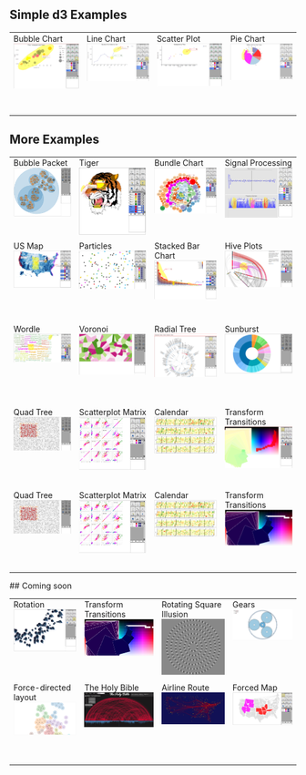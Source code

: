 ## Simple d3 Examples

<table>
  <tr height="146" valign="top">
    <td>Bubble Chart<br><a href="http://rawgithub.com/VisDockHub/NewVisDock/master/Examples/HIVE/bubble/Index.html"><img src="https://github.com/VisDockHub/NewVisDock/blob/master/Others/bubble.png?raw=true" width="202"></a></td>
    <td>Line Chart<br><a href="http://rawgithub.com/VisDockHub/NewVisDock/master/Examples/HIVE/line/Index.html"><img src="https://github.com/VisDockHub/NewVisDock/blob/master/Others/line.png?raw=true" width="202"></a></td>
    <td>Scatter Plot<br><a href="http://rawgithub.com/VisDockHub/NewVisDock/master/Examples/HIVE/scatter/Index.html"><img src="https://github.com/VisDockHub/NewVisDock/blob/master/Others/scatter.png?raw=true" width="202"></a></td>
    <td>Pie Chart<br><a href="http://rawgithub.com/VisDockHub/NewVisDock/master/Examples/HIVE/pie/piechart.html"><img src="https://github.com/VisDockHub/NewVisDock/blob/master/Others/pie.png?raw=true" width="202"></a></td>
  </tr>
</table>

## More Examples
<table>
  <tr height="146" valign="top">
    <td>Bubble Packet<br><a href="http://rawgithub.com/VisDockHub/NewVisDock/gh-pages/Examples/circlepacket/circlepacket2.html"><img src="https://github.com/VisDockHub/NewVisDock/blob/master/Others/bubblepacket.png?raw=true" width="202"></a></td>
    <td>Tiger<br><a href="http://rawgithub.com/VisDockHub/NewVisDock/gh-pages/Examples/tiger/tiger.html"><img src="https://github.com/VisDockHub/NewVisDock/blob/master/Others/tigervis.png?raw=true" width="202"></a></td>
    <td>Bundle Chart<br><a href="http://rawgithub.com/VisDockHub/NewVisDock/gh-pages/Examples/bundle/bundle.html"><img src="https://github.com/VisDockHub/NewVisDock/blob/master/Others/bundle.png?raw=true" width="202"></a></td>
    <td>Signal Processing<br><a href="http://rawgithub.com/VisDockHub/NewVisDock/master/Examples/signal/Examples/GettingStarted/GettingStarted.html"><img src="https://github.com/VisDockHub/NewVisDock/blob/master/Others/signal.png?raw=true" width="202"></a></td>
  </tr>
  <tr height="146" valign="top">
    <td>US Map<br><a href=""><img src="http://github.com/VisDockHub/NewVisDock/blob/master/Others/USmap.png?raw=true" width="202"></a></td>
    <td>Particles<br><a href="http://rawgithub.com/VisDockHub/NewVisDock/master/Examples/moving/moving.html"><img src="https://github.com/VisDockHub/NewVisDock/blob/master/Others/particles.png?raw=true" width="202"></a></td>
    <td>Stacked Bar Chart<br><a href="http://rawgithub.com/VisDockHub/NewVisDock/gh-pages/Examples/stackedbarover/stackbar.html"><img src="https://github.com/VisDockHub/NewVisDock/blob/master/Others/stackedbar.png?raw=true" width="202"></a></td>
    <td>Hive Plots<br><a href="http://rawgithub.com/VisDockHub/NewVisDock/gh-pages/Examples/depend/paths.html"><img src="https://github.com/VisDockHub/NewVisDock/blob/master/Others/hiveplot.png?raw=true" width="202"></a></td>
  </tr>
  <tr height="146" valign="top">
    <td>Wordle<br><a href="http://rawgithub.com/VisDockHub/NewVisDock/master/Examples/Wordle/MidnightSummer.html"><img src="https://github.com/VisDockHub/NewVisDock/blob/master/Others/wordle.png?raw=true" width="202"></a></td>
    <td>Voronoi<br><a href="http://rawgithub.com/VisDockHub/NewVisDock/master/Examples/voronoi1/visdockvoronoi2.html"><img src="https://github.com/VisDockHub/NewVisDock/blob/master/Others/voronoi.png?raw=true" width="202"></a></td>
    <td>Radial Tree<br><a href="http://rawgithub.com/VisDockHub/NewVisDock/master/Examples/reingold/index2.html"><img src="https://github.com/VisDockHub/NewVisDock/blob/master/Others/treecomparison.png?raw=true" width="202"></a></td>  
    <td>Sunburst<br><a href="http://rawgithub.com/VisDockHub/NewVisDock/master/Examples/Wordle/MidnightSummer.html"><img src="https://github.com/VisDockHub/NewVisDock/blob/master/Others/sunburst.png?raw=true" width="202"></a></td>    
  </tr>
  
  <tr height="146" valign="top">
    <td>Quad Tree<br><a href="http://rawgithub.com/VisDockHub/NewVisDock/master/Examples/Wordle/MidnightSummer.html"><img src="https://github.com/VisDockHub/NewVisDock/blob/master/Others/quadtree.png?raw=true" width="202"></a></td>
    <td>Scatterplot Matrix<br><a href="http://rawgithub.com/VisDockHub/NewVisDock/master/Examples/Scatterplot/index_new.html"><img src="https://github.com/VisDockHub/NewVisDock/blob/master/Others/scatterplot matrix.png?raw=true" width="202"></a></td>
    <td>Calendar<br><a href="http://rawgithub.com/VisDockHub/NewVisDock/master/Examples/Wordle/MidnightSummer.html"><img src="https://github.com/VisDockHub/NewVisDock/blob/master/Others/calendar.png?raw=true" width="202"></a></td>  
    <td>Transform Transitions<br><a href=""><img src="https://github.com/VisDockHub/NewVisDock/blob/master/Others/transform.png?raw=true" width="202"></a></td>  
  </tr>

  <tr height="146" valign="top">
    <td>Quad Tree<br><a href="http://rawgithub.com/VisDockHub/NewVisDock/master/Examples/Wordle/MidnightSummer.html"><img src="https://github.com/VisDockHub/NewVisDock/blob/master/Others/quadtree.png?raw=true" width="202"></a></td>
    <td>Scatterplot Matrix<br><a href="http://rawgithub.com/VisDockHub/NewVisDock/master/Examples/Scatterplot/index_new.html"><img src="https://github.com/VisDockHub/NewVisDock/blob/master/Others/scatterplot matrix.png?raw=true" width="202"></a></td>
    <td>Calendar<br><a href="http://rawgithub.com/VisDockHub/NewVisDock/master/Examples/Wordle/MidnightSummer.html"><img src="https://github.com/VisDockHub/NewVisDock/blob/master/Others/calendar.png?raw=true" width="202"></a></td>  
    <td>Transform Transitions<br><a href=""><img src="https://github.com/VisDockHub/NewVisDock/blob/master/Others/transform%20transition.png?raw=true" width="202"></a></td>  
  </tr>
  
</table>
## Coming soon
<table>
  <tr height="146" valign="top">
    <td>Rotation<br><a href=""><img src="https://github.com/VisDockHub/NewVisDock/blob/master/Others/rotation.png?raw=true" width="202"></a></td>
    <td>Transform Transitions<br><a href=""><img src="https://github.com/VisDockHub/NewVisDock/blob/master/Others/transform%20transition.png?raw=true" width="202"></a></td>
    <td>Rotating Square Illusion<br><a href=""><img src="https://github.com/VisDockHub/NewVisDock/blob/master/Others/rotating%20squares.png?raw=true" width="202"></a></td>
    <td>Gears<br><a href=""><img src="https://github.com/VisDockHub/NewVisDock/blob/master/Others/gears.png?raw=true" width="202"></a></td>

  </tr>
  <tr height="146" valign="top">
    <td>Force-directed layout<br><a href=""><img src="https://github.com/VisDockHub/NewVisDock/blob/master/Others/forced-layout.png?raw=true" width="202"></a></td>
    <td>The Holy Bible<br><a href=""><img src="https://github.com/VisDockHub/NewVisDock/blob/master/Others/bible.png?raw=true" width="202"></a></td>
    <td>Airline Route<br><a href=""><img src="https://github.com/VisDockHub/NewVisDock/blob/master/Others/airline.png?raw=true" width="202"></a></td>
 <td>Forced Map<br><a href="http://rawgithub.com/VisDockHub/NewVisDock/master/Examples/Wordle/MidnightSummer.html"><img src="https://github.com/VisDockHub/NewVisDock/blob/master/Others/forced_map.png?raw=true" width="202"></a></td>    
    
  </tr>  
</table>

